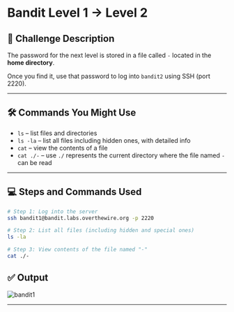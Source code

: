 # Bandit Level 1 → Level 2

## 🧩 Challenge Description

The password for the next level is stored in a file called `-` located in the **home directory**.

Once you find it, use that password to log into `bandit2` using SSH (port 2220).

---

## 🛠 Commands You Might Use

- `ls` – list files and directories
- `ls -la` – list all files including hidden ones, with detailed info
- `cat` – view the contents of a file
- `cat ./-` – use `./` represents the current directory where the file named `-` can be read

---

## 💻 Steps and Commands Used

```bash
# Step 1: Log into the server
ssh bandit1@bandit.labs.overthewire.org -p 2220

# Step 2: List all files (including hidden and special ones)
ls -la

# Step 3: View contents of the file named "-"
cat ./-

```

## ✅ Output

![bandit1](https://github.com/user-attachments/assets/588e9f49-f0d5-40e7-91e2-9a85f60b46c9)


---
